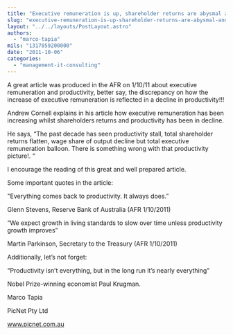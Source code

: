 ```yaml
---
title: "Executive remuneration is up, shareholder returns are abysmal and productivity has stalled. There is something wrong with that productivity picture!"
slug: "executive-remuneration-is-up-shareholder-returns-are-abysmal-and-productivity-has-stalled-there-is-something-wrong-with-that-productivity-picture"
layout: "../../layouts/PostLayout.astro"
authors: 
  - "marco-tapia"
mils: "1317859200000"
date: "2011-10-06"
categories: 
  - "management-it-consulting"
---
```


A great article was produced in the AFR on 1/10/11 about executive remuneration and productivity, better say, the discrepancy on how the increase of executive remuneration is reflected in a decline in productivity!!!

Andrew Cornell explains in his article how executive remuneration has been increasing whilst shareholders returns and productivity has been in decline.

He says, “The past decade has seen productivity stall, total shareholder returns flatten, wage share of output decline but total executive remuneration balloon. There is something wrong with that productivity picture!. “

I encourage the reading of this great and well prepared article.

Some important quotes in the article:

"Everything comes back to productivity. It always does.”

Glenn Stevens, Reserve Bank of Australia (AFR 1/10/2011)

“We expect growth in living standards to slow over time unless productivity growth improves”

 Martin Parkinson, Secretary to the Treasury (AFR 1/10/2011)

Additionally, let’s not forget:

“Productivity isn’t everything, but in the long run it’s nearly everything”

Nobel Prize-winning economist Paul Krugman.

Marco Tapia

  

PicNet Pty Ltd

www.picnet.com.au

